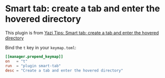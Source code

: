 # Smart tab: create a tab and enter the hovered directory

This plugin is from
[Yazi Tips: Smart tab: create a tab and enter the hovered directory](https://yazi-rs.github.io/docs/tips#smart-tab)

Bind the `t` key in your `keymap.toml`:

```toml
[[manager.prepend_keymap]]
on   = "t"
run  = "plugin smart-tab"
desc = "Create a tab and enter the hovered directory"
```
